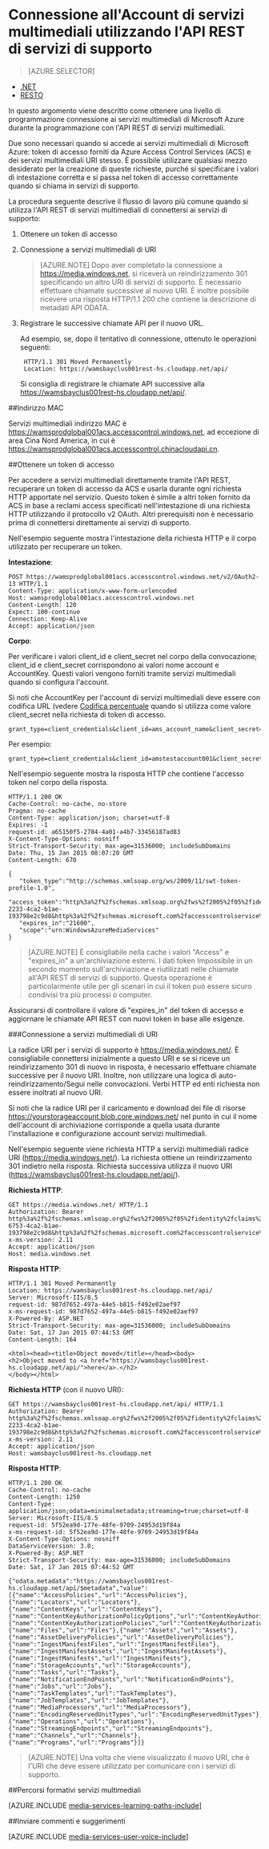 <properties 
    pageTitle="Connessione all'Account di servizi multimediali utilizzando l'API REST | Microsoft Azure" 
    description="In questo argomento viene illustrato come connettersi a servizi multimediali abbonamento API REST." 
    services="media-services" 
    documentationCenter="" 
    authors="Juliako" 
    manager="erikre" 
    editor=""/>

<tags 
    ms.service="media-services" 
    ms.workload="media" 
    ms.tgt_pltfrm="na" 
    ms.devlang="dotnet" 
    ms.topic="article" 
    ms.date="09/26/2016"  
    ms.author="juliako"/>


# <a name="connecting-to-media-services-account-using-media-services-rest-api"></a>Connessione all'Account di servizi multimediali utilizzando l'API REST di servizi di supporto

> [AZURE.SELECTOR]
- [.NET](media-services-dotnet-connect-programmatically.md)
- [RESTO](media-services-rest-connect-programmatically.md)

In questo argomento viene descritto come ottenere una livello di programmazione connessione ai servizi multimediali di Microsoft Azure durante la programmazione con l'API REST di servizi multimediali.

Due sono necessari quando si accede ai servizi multimediali di Microsoft Azure: token di accesso forniti da Azure Access Control Services (ACS) e dei servizi multimediali URI stesso. È possibile utilizzare qualsiasi mezzo desiderato per la creazione di queste richieste, purché si specificare i valori di intestazione corretta e si passa nel token di accesso correttamente quando si chiama in servizi di supporto.

La procedura seguente descrive il flusso di lavoro più comune quando si utilizza l'API REST di servizi multimediali di connettersi ai servizi di supporto:

1. Ottenere un token di accesso 
2. Connessione a servizi multimediali di URI 

    >[AZURE.NOTE] Dopo aver completato la connessione a https://media.windows.net, si riceverà un reindirizzamento 301 specificando un altro URI di servizi di supporto. È necessario effettuare chiamate successive al nuovo URI.
È inoltre possibile ricevere una risposta HTTP/1.1 200 che contiene la descrizione di metadati API ODATA.

3. Registrare le successive chiamate API per il nuovo URL. 

    Ad esempio, se, dopo il tentativo di connessione, ottenuto le operazioni seguenti:

        HTTP/1.1 301 Moved Permanently
        Location: https://wamsbayclus001rest-hs.cloudapp.net/api/

    Si consiglia di registrare le chiamate API successive alla https://wamsbayclus001rest-hs.cloudapp.net/api/.

##<a name="access-control-address"></a>Indirizzo MAC

Servizi multimediali indirizzo MAC è https://wamsprodglobal001acs.accesscontrol.windows.net, ad eccezione di area Cina Nord America, in cui è https://wamsprodglobal001acs.accesscontrol.chinacloudapi.cn.

##<a name="getting-an-access-token"></a>Ottenere un token di accesso

Per accedere a servizi multimediali direttamente tramite l'API REST, recuperare un token di accesso da ACS e usarla durante ogni richiesta HTTP apportate nel servizio. Questo token è simile a altri token fornito da ACS in base a reclami access specificati nell'intestazione di una richiesta HTTP utilizzando il protocollo v2 OAuth. Altri prerequisiti non è necessario prima di connettersi direttamente ai servizi di supporto.

Nell'esempio seguente mostra l'intestazione della richiesta HTTP e il corpo utilizzato per recuperare un token.

**Intestazione**:

    POST https://wamsprodglobal001acs.accesscontrol.windows.net/v2/OAuth2-13 HTTP/1.1
    Content-Type: application/x-www-form-urlencoded
    Host: wamsprodglobal001acs.accesscontrol.windows.net
    Content-Length: 120
    Expect: 100-continue
    Connection: Keep-Alive
    Accept: application/json

    
**Corpo**:

Per verificare i valori client_id e client_secret nel corpo della convocazione; client_id e client_secret corrispondono ai valori nome account e AccountKey. Questi valori vengono forniti tramite servizi multimediali quando si configura l'account. 

Si noti che AccountKey per l'account di servizi multimediali deve essere con codifica URL (vedere [Codifica percentuale](http://tools.ietf.org/html/rfc3986#section-2.1) quando si utilizza come valore client_secret nella richiesta di token di accesso.

    grant_type=client_credentials&client_id=ams_account_name&client_secret=URL_encoded_ams_account_key&scope=urn%3aWindowsAzureMediaServices


Per esempio: 

    grant_type=client_credentials&client_id=amstestaccount001&client_secret=wUNbKhNj07oqjqU3Ah9R9f4kqTJ9avPpfe6Pk3YZ7ng%3d&scope=urn%3aWindowsAzureMediaServices


Nell'esempio seguente mostra la risposta HTTP che contiene l'accesso token nel corpo della risposta.

    HTTP/1.1 200 OK
    Cache-Control: no-cache, no-store
    Pragma: no-cache
    Content-Type: application/json; charset=utf-8
    Expires: -1
    request-id: a65150f5-2784-4a01-a4b7-33456187ad83
    X-Content-Type-Options: nosniff
    Strict-Transport-Security: max-age=31536000; includeSubDomains
    Date: Thu, 15 Jan 2015 08:07:20 GMT
    Content-Length: 670
    
    {  
       "token_type":"http://schemas.xmlsoap.org/ws/2009/11/swt-token-profile-1.0",
       "access_token":"http%3a%2f%2fschemas.xmlsoap.org%2fws%2f2005%2f05%2fidentity%2fclaims%2fnameidentifier=amstestaccount001&urn%3aSubscriptionId=z7f19258-2233-4ca2-b1ae-193798e2c9d8&http%3a%2f%2fschemas.microsoft.com%2faccesscontrolservice%2f2010%2f07%2fclaims%2fidentityprovider=https%3a%2f%2fwamsprodglobal001acs.accesscontrol.windows.net%2f&Audience=urn%3aWindowsAzureMediaServices&ExpiresOn=1421330840&Issuer=https%3a%2f%2fwamsprodglobal001acs.accesscontrol.windows.net%2f&HMACSHA256=uf69n82KlqZmkJDNxhJkOxpyIpA2HDyeGUTtSnq1vlE%3d",
       "expires_in":"21600",
       "scope":"urn:WindowsAzureMediaServices"
    }
    

>[AZURE.NOTE]
È consigliabile nella cache i valori "Access" e "expires_in" a un'archiviazione esterni. I dati token Impossibile in un secondo momento sull'archiviazione e riutilizzati nelle chiamate all'API REST di servizi di supporto. Questa operazione è particolarmente utile per gli scenari in cui il token può essere sicuro condivisi tra più processi o computer.

Assicurarsi di controllare il valore di "expires_in" del token di accesso e aggiornare le chiamate API REST con nuovi token in base alle esigenze.

###<a name="connecting-to-the-media-services-uri"></a>Connessione a servizi multimediali di URI

La radice URI per i servizi di supporto è https://media.windows.net/. È consigliabile connettersi inizialmente a questo URI e se si riceve un reindirizzamento 301 di nuovo in risposta, è necessario effettuare chiamate successive per il nuovo URI. Inoltre, non utilizzare una logica di auto-reindirizzamento/Segui nelle convocazioni. Verbi HTTP ed enti richiesta non essere inoltrati al nuovo URI.

Si noti che la radice URI per il caricamento e download dei file di risorse https://yourstorageaccount.blob.core.windows.net/ nel punto in cui il nome dell'account di archiviazione corrisponde a quella usata durante l'installazione e configurazione account servizi multimediali.

Nell'esempio seguente viene richiesta HTTP a servizi multimediali radice URI (https://media.windows.net/). La richiesta ottiene un reindirizzamento 301 indietro nella risposta. Richiesta successiva utilizza il nuovo URI (https://wamsbayclus001rest-hs.cloudapp.net/api/).     

**Richiesta HTTP**:
    
    GET https://media.windows.net/ HTTP/1.1
    Authorization: Bearer http%3a%2f%2fschemas.xmlsoap.org%2fws%2f2005%2f05%2fidentity%2fclaims%2fnameidentifier=amstestaccount001&urn%3aSubscriptionId=z7f19258-6753-4ca2-b1ae-193798e2c9d8&http%3a%2f%2fschemas.microsoft.com%2faccesscontrolservice%2f2010%2f07%2fclaims%2fidentityprovider=https%3a%2f%2fwamsprodglobal001acs.accesscontrol.windows.net%2f&Audience=urn%3aWindowsAzureMediaServices&ExpiresOn=1421500579&Issuer=https%3a%2f%2fwamsprodglobal001acs.accesscontrol.windows.net%2f&HMACSHA256=ElVWXOnMVggFQl%2ft9vhdcv1qH1n%2fE8l3hRef4zPmrzg%3d
    x-ms-version: 2.11
    Accept: application/json
    Host: media.windows.net


**Risposta HTTP**:
    
    HTTP/1.1 301 Moved Permanently
    Location: https://wamsbayclus001rest-hs.cloudapp.net/api/
    Server: Microsoft-IIS/8.5
    request-id: 987d7652-497a-44e5-b815-f492e02aef97
    x-ms-request-id: 987d7652-497a-44e5-b815-f492e02aef97
    X-Powered-By: ASP.NET
    Strict-Transport-Security: max-age=31536000; includeSubDomains
    Date: Sat, 17 Jan 2015 07:44:53 GMT
    Content-Length: 164
    
    <html><head><title>Object moved</title></head><body>
    <h2>Object moved to <a href="https://wamsbayclus001rest-hs.cloudapp.net/api/">here</a>.</h2>
    </body></html>


**Richiesta HTTP** (con il nuovo URI):
            
    GET https://wamsbayclus001rest-hs.cloudapp.net/api/ HTTP/1.1
    Authorization: Bearer http%3a%2f%2fschemas.xmlsoap.org%2fws%2f2005%2f05%2fidentity%2fclaims%2fnameidentifier=amstestaccount001&urn%3aSubscriptionId=z7f19258-2233-4ca2-b1ae-193798e2c9d8&http%3a%2f%2fschemas.microsoft.com%2faccesscontrolservice%2f2010%2f07%2fclaims%2fidentityprovider=https%3a%2f%2fwamsprodglobal001acs.accesscontrol.windows.net%2f&Audience=urn%3aWindowsAzureMediaServices&ExpiresOn=1421500579&Issuer=https%3a%2f%2fwamsprodglobal001acs.accesscontrol.windows.net%2f&HMACSHA256=ElVWXOnMVggFQl%2ft9vhdcv1qH1n%2fE8l3hRef4zPmrzg%3d
    x-ms-version: 2.11
    Accept: application/json
    Host: wamsbayclus001rest-hs.cloudapp.net


**Risposta HTTP**:
    
    HTTP/1.1 200 OK
    Cache-Control: no-cache
    Content-Length: 1250
    Content-Type: application/json;odata=minimalmetadata;streaming=true;charset=utf-8
    Server: Microsoft-IIS/8.5
    request-id: 5f52ea9d-177e-48fe-9709-24953d19f84a
    x-ms-request-id: 5f52ea9d-177e-48fe-9709-24953d19f84a
    X-Content-Type-Options: nosniff
    DataServiceVersion: 3.0;
    X-Powered-By: ASP.NET
    Strict-Transport-Security: max-age=31536000; includeSubDomains
    Date: Sat, 17 Jan 2015 07:44:52 GMT
    
    {"odata.metadata":"https://wamsbayclus001rest-hs.cloudapp.net/api/$metadata","value":[{"name":"AccessPolicies","url":"AccessPolicies"},{"name":"Locators","url":"Locators"},{"name":"ContentKeys","url":"ContentKeys"},{"name":"ContentKeyAuthorizationPolicyOptions","url":"ContentKeyAuthorizationPolicyOptions"},{"name":"ContentKeyAuthorizationPolicies","url":"ContentKeyAuthorizationPolicies"},{"name":"Files","url":"Files"},{"name":"Assets","url":"Assets"},{"name":"AssetDeliveryPolicies","url":"AssetDeliveryPolicies"},{"name":"IngestManifestFiles","url":"IngestManifestFiles"},{"name":"IngestManifestAssets","url":"IngestManifestAssets"},{"name":"IngestManifests","url":"IngestManifests"},{"name":"StorageAccounts","url":"StorageAccounts"},{"name":"Tasks","url":"Tasks"},{"name":"NotificationEndPoints","url":"NotificationEndPoints"},{"name":"Jobs","url":"Jobs"},{"name":"TaskTemplates","url":"TaskTemplates"},{"name":"JobTemplates","url":"JobTemplates"},{"name":"MediaProcessors","url":"MediaProcessors"},{"name":"EncodingReservedUnitTypes","url":"EncodingReservedUnitTypes"},{"name":"Operations","url":"Operations"},{"name":"StreamingEndpoints","url":"StreamingEndpoints"},{"name":"Channels","url":"Channels"},{"name":"Programs","url":"Programs"}]}
     


>[AZURE.NOTE] Una volta che viene visualizzato il nuovo URI, che è l'URI che deve essere utilizzato per comunicare con i servizi di supporto. 


##<a name="media-services-learning-paths"></a>Percorsi formativi servizi multimediali

[AZURE.INCLUDE [media-services-learning-paths-include](../../includes/media-services-learning-paths-include.md)]

##<a name="provide-feedback"></a>Inviare commenti e suggerimenti

[AZURE.INCLUDE [media-services-user-voice-include](../../includes/media-services-user-voice-include.md)]
